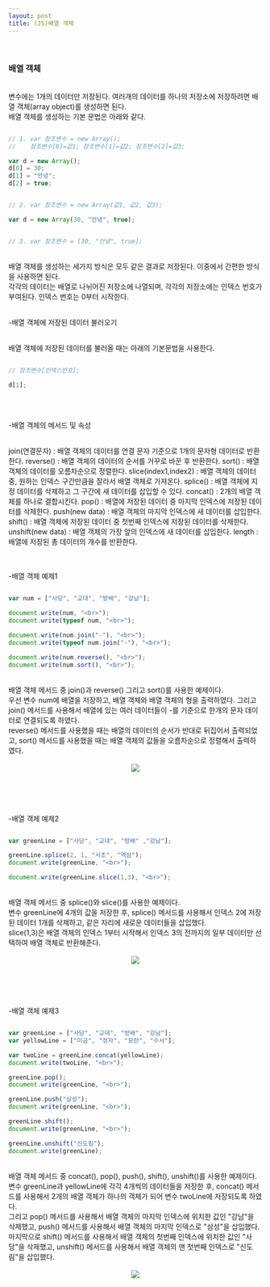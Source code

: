 ```yaml
---
layout: post
title: (JS)배열 객체
---
```

<br>

### 배열 객체

<br>
변수에는 1개의 데이터만 저장된다. 여러개의 데이터를 하나의 저장소에 저장하려면 배열 객체(array object)를 생성하면 된다.

<br>
배열 객체를 생성하는 기본 문법은 아래와 같다.

<br>

``` javascript

// 1. var 참조변수 = new Array();
//    참조변수[0]=값1; 참조변수[1]=값2; 참조변수[2]=값3;

var d = new Array();
d[0] = 30;
d[1] = "안녕";
d[2] = true;


// 2. var 참조변수 = new Array(값1, 값2, 값3);

var d = new Array(30, "안녕", true);


// 3. var 참조변수 = [30, "안녕", true];

```

<br>
배열 객체를 생성하는 세가지 방식은 모두 같은 결과로 저장된다. 이중에서 간편한 방식을 사용하면 된다.

<br>
각각의 데이터는 배열로 나뉘어진 저장소에 나열되며, 각각의 저장소에는 인덱스 번호가 부여된다.  
인덱스 번호는 0부터 시작한다.


<br>
<br>

-배열 객체에 저장된 데이터 불러오기

<br>
배열 객체에 저장된 데이터를 불러올 때는 아래의 기본문법을 사용한다.

<br>

``` javascript

// 참조변수[인덱스번호];

d[1];

```

<br>
<br>

-배열 객체의 메서드 및 속성

<br>
join(연결문자) : 배열 객체의 데이터를 연결 문자 기준으로 1개의 문자형 데이터로 반환한다.  
reverse() : 배열 객체의 데이터의 순서를 거꾸로 바꾼 후 반환한다.  
sort() : 배열 객체의 데이터를 오름차순으로 정렬한다.  
slice(index1,index2) : 배열 객체의 데이터 중, 원하는 인덱스 구간만큼을 잘라서 배열 객체로 가져온다.  
splice() : 배열 객체에 지정 데이터를 삭제하고 그 구간에 새 데이터를 삽입할 수 있다.   
concat() : 2개의 배열 객체를 하나로 결합시킨다.   
pop() : 배열에 저장된 데이터 중 마지막 인덱스에 저장된 데이터를 삭제한다.   
push(new data) : 배열 객체의 마지막 인덱스에 새 데이터를 삽입한다.  
shift() : 배열 객체에 저장된 데이터 중 첫번째 인덱스에 저장된 데이터를 삭제한다.   
unshift(new data) : 배열 객체의 가장 앞의 인덱스에 새 데이터를 삽입한다.   
length : 배열에 저장된 총 데이터의 개수를 반환한다.   

<br>
<br>
<br>

-배열 객체 예제1
<br>

``` javascript

var num = ["사당", "교대", "방배", "강남"];

document.write(num, "<br>");
document.write(typeof num, "<br>");

document.write(num.join("-"), "<br>");
document.write(typeof num.join("-"), "<br>");

document.write(num.reverse(), "<br>"); 
document.write(num.sort(), "<br>");

```

<br>
배열 객체 메서드 중 join()과 reverse() 그리고 sort()를 사용한 예제이다.

<br>
우선 변수 num에 배열을 저장하고, 배열 객체와 배열 객체의 형을 출력하였다.  
그리고 join() 메서드를 사용해서 배열에 있는 여러 데이터들이 -를 기준으로 한개의 문자 데이터로 연결되도록 하였다.

<br>
reverse() 메서드를 사용했을 때는 배열의 데이터의 순서가 반대로 뒤집어서 출력되었고, sort() 메서드를 사용했을 때는 배열 객체의 값들을 오름차순으로 정렬해서 출력하였다. 


<br>
<br>
<center><img src="https://hyeyeong1011.github.io/img/배열예제1.png"></center>
<br>

<br>
<br>
<br>

-배열 객체 예제2
<br>

``` javascript

var greenLine = ["사당", "교대", "방배" ,"강남"];

greenLine.splice(2, 1, "서초", "역삼");
document.write(greenLine, "<br>");

document.write(greenLine.slice(1,3), "<br>");

```

<br>
배열 객체 메서드 중 splice()와 slice()를 사용한 예제이다.

<br>
변수 greenLine에 4개의 값을 저장한 후, splice() 메서드를 사용해서 인덱스 2에 저장된 데이터 1개를 삭제하고, 같은 자리에 새로운 데이터들을 삽입했다. 

<br>
slice(1,3)은 배열 객체의 인덱스 1부터 시작해서 인덱스 3의 전까지의 일부 데이터만 선택하여 배열 객체로 반환해준다.


<br>
<br>
<center><img src="https://hyeyeong1011.github.io/img/배열예제2.png"></center>
<br>

<br>
<br>
<br>

-배열 객체 예제3
<br>

``` javascript

var greenLine = ["사당", "교대", "방배", "강남"];
var yellowLine = ["미금", "정자", "모란", "수서"];

var twoLine = greenLine.concat(yellowLine);
document.write(twoLine, "<br>");

greenLine.pop();
document.write(greenLine, "<br>");

greenLine.push("삼성");
document.write(greenLine, "<br>");

greenLine.shift();
document.write(greenLine, "<br>");

greenLine.unshift("신도림");
document.write(greenLine);

```

<br>
배열 객체 메서드 중 concat(), pop(), push(), shift(), unshift()를 사용한 예제이다.

<br>
변수 greenLine과 yellowLine에 각각 4개씩의 데이터들을 저장한 후, concat() 메서드를 사용해서 2개의 배열 객체가 하나의 객체가 되어 변수 twoLine에 저장되도록 하였다. 

<br>
그리고 pop() 메서드를 사용해서 배열 객체의 마지막 인덱스에 위치한 값인 "강남"을 삭제했고, push() 메서드를 사용해서 배열 객체의 마지막 인덱스로 "삼성"을 삽입했다.

<br>
마지막으로 shift() 메서드를 사용해서 배열 객체의 첫번째 인덱스에 위치한 값인 "사당"을 삭제했고, unshift() 메서드를 사용해서 배열 객체의 맨 첫번째 인덱스로 "신도림"을 삽입했다.  


<br>
<br>
<center><img src="https://hyeyeong1011.github.io/img/배열예제3.png"></center>
<br>

<br>
